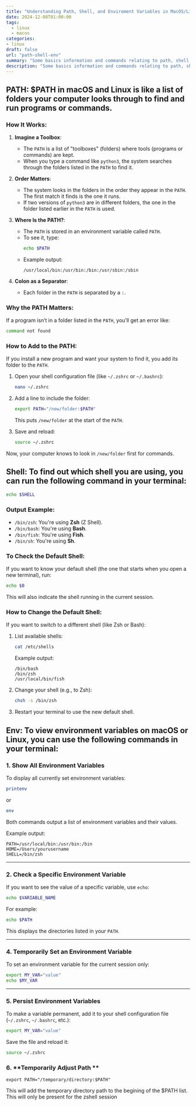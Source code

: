 ```yaml
---
title: "Understanding Path, Shell, and Enviroment Variables in MacOS/Linux"
date: 2024-12-08T01:00:00
tags:
  - linux
  - macos
categories: 
- linux
draft: false
url: "path-shell-env"
summary: "Some basics information and commands relating to path, shell, and enviroment variables in MacOS/Linux"
description: "Some basics information and commands relating to path, shell, and enviroment variables in MacOS/Linux"
---
```




## PATH: $PATH in macOS and Linux is like a list of folders your computer looks through to find and run programs or commands.

### How It Works:
1. **Imagine a Toolbox**:
   - The `PATH` is a list of "toolboxes" (folders) where tools (programs or commands) are kept.
   - When you type a command like `python3`, the system searches through the folders listed in the `PATH` to find it.

2. **Order Matters**:
   - The system looks in the folders in the order they appear in the `PATH`. The first match it finds is the one it runs.
   - If two versions of `python3` are in different folders, the one in the folder listed earlier in the `PATH` is used.

3. **Where Is the PATH?**:
   - The `PATH` is stored in an environment variable called `PATH`.
   - To see it, type:
     ```bash
     echo $PATH
     ```
   - Example output:
     ```
     /usr/local/bin:/usr/bin:/bin:/usr/sbin:/sbin
     ```

4. **Colon as a Separator**:
   - Each folder in the `PATH` is separated by a `:`.

### Why the PATH Matters:
If a program isn’t in a folder listed in the `PATH`, you’ll get an error like:
```bash
command not found
```

### How to Add to the PATH:
If you install a new program and want your system to find it, you add its folder to the `PATH`.

1. Open your shell configuration file (like `~/.zshrc` or `~/.bashrc`):
   ```bash
   nano ~/.zshrc
   ```
2. Add a line to include the folder:
   ```bash
   export PATH="/new/folder:$PATH"
   ```
   This puts `/new/folder` at the start of the `PATH`.

3. Save and reload:
   ```bash
   source ~/.zshrc
   ```

Now, your computer knows to look in `/new/folder` first for commands.

## Shell: To find out which shell you are using, you can run the following command in your terminal:

```bash
echo $SHELL
```

### Output Example:
- `/bin/zsh`: You're using **Zsh** (Z Shell).
- `/bin/bash`: You're using **Bash**.
- `/bin/fish`: You're using **Fish**.
- `/bin/sh`: You're using **Sh**.

### To Check the Default Shell:
If you want to know your default shell (the one that starts when you open a new terminal), run:

```bash
echo $0
```

This will also indicate the shell running in the current session.

### How to Change the Default Shell:
If you want to switch to a different shell (like Zsh or Bash):
1. List available shells:
   ```bash
   cat /etc/shells
   ```
   Example output:
   ```
   /bin/bash
   /bin/zsh
   /usr/local/bin/fish
   ```

2. Change your shell (e.g., to Zsh):
   ```bash
   chsh -s /bin/zsh
   ```

3. Restart your terminal to use the new default shell.

## Env: To view environment variables on macOS or Linux, you can use the following commands in your terminal:

### 1. **Show All Environment Variables**
To display all currently set environment variables:

```bash
printenv
```
or
```bash
env
```

Both commands output a list of environment variables and their values.

Example output:
```
PATH=/usr/local/bin:/usr/bin:/bin
HOME=/Users/yourusername
SHELL=/bin/zsh
```

---

### 2. **Check a Specific Environment Variable**
If you want to see the value of a specific variable, use `echo`:

```bash
echo $VARIABLE_NAME
```

For example:
```bash
echo $PATH
```
This displays the directories listed in your `PATH`.

---



### 4. **Temporarily Set an Environment Variable**
To set an environment variable for the current session only:

```bash
export MY_VAR="value"
echo $MY_VAR
```

---

### 5. **Persist Environment Variables**
To make a variable permanent, add it to your shell configuration file (`~/.zshrc`, `~/.bashrc`, etc.):

```bash
export MY_VAR="value"
```

Save the file and reload it:
```bash
source ~/.zshrc
```

### 6. **Temporarily Adjust Path **

```
export PATH="/temporary/directory:$PATH"
```

This will add the temporary directory path to the begining of the $PATH list.  This will only be present for the zshell session

